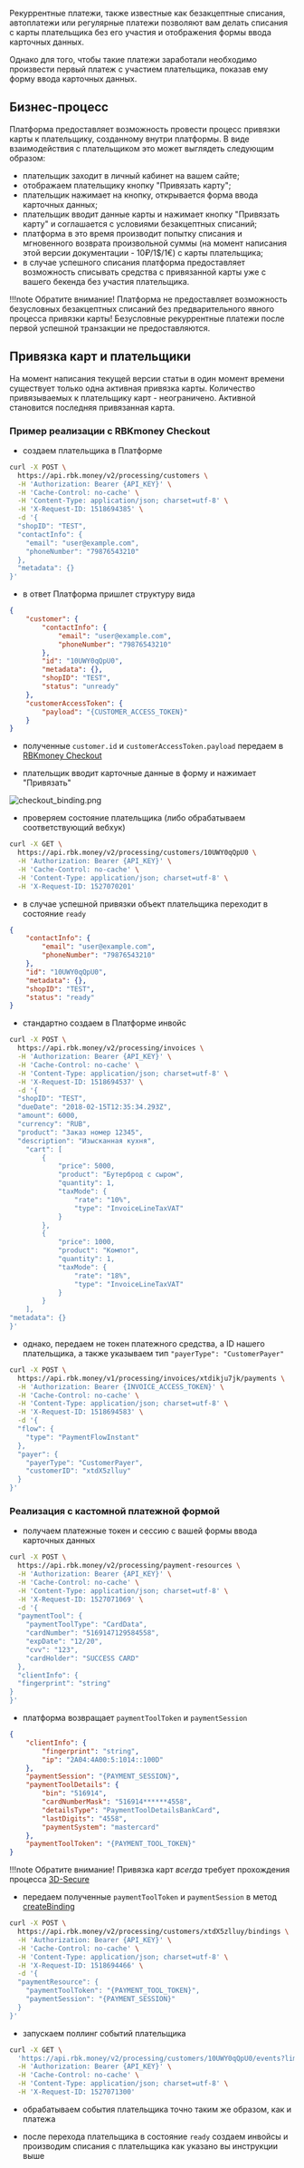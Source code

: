 Рекуррентные платежи, также известные как безакцептные списания, автоплатежи или регулярные платежи позволяют вам делать списания с карты плательщика без его участия и отображения формы ввода карточных данных.

Однако для того, чтобы такие платежи заработали необходимо произвести первый платеж с участием плательщика, показав ему форму ввода карточных данных.


## Бизнес-процесс

Платформа предоставляет возможность провести процесс привязки карты к плательщику, созданному внутри платформы. В виде взаимодействия с плательщиком это может выглядеть следующим образом:

- плательщик заходит в личный кабинет на вашем сайте;
- отображаем плательщику кнопку "Привязать карту";
- плательщик нажимает на кнопку, открывается форма ввода карточных данных;
- плательщик вводит данные карты и нажимает кнопку "Привязать карту" и соглашается с условиями безакцептных списаний;
- платформа в это время производит попытку списания и мгновенного возврата произвольной суммы (на момент написания этой версии документации - 10₽/1$/1€) с карты плательщика;
- в случае успешного списания платформа предоставляет возможность списывать средства с привязанной карты уже с вашего бекенда без участия плательщика.

!!!note
	Обратите внимание! Платформа не предоставляет возможность безусловных безакцептных списаний без предварительного явного процесса привязки карты! Безусловные рекуррентные платежи после первой успешной транзакции не предоставляются.

## Привязка карт и плательщики

На момент написания текущей версии статьи в один момент времени существует только одна активная привязка карты. Количество привязываемых к плательщику карт - неограничено. Активной становится последняя привязанная карта.

### Пример реализации с RBKmoney Checkout

- создаем плательщика в Платформе

```bash
curl -X POST \
  https://api.rbk.money/v2/processing/customers \
  -H 'Authorization: Bearer {API_KEY}' \
  -H 'Cache-Control: no-cache' \
  -H 'Content-Type: application/json; charset=utf-8' \
  -H 'X-Request-ID: 1518694385' \
  -d '{
  "shopID": "TEST",
  "contactInfo": {
    "email": "user@example.com",
    "phoneNumber": "79876543210"
  },
  "metadata": {}
}'
```

- в ответ Платформа пришлет структуру вида

```json
{
    "customer": {
        "contactInfo": {
            "email": "user@example.com",
            "phoneNumber": "79876543210"
        },
        "id": "10UWY0qQpU0",
        "metadata": {},
        "shopID": "TEST",
        "status": "unready"
    },
    "customerAccessToken": {
        "payload": "{CUSTOMER_ACCESS_TOKEN}"
    }
}
```

- полученные `customer.id` и `customerAccessToken.payload` передаем в [RBKmoney Checkout](/checkout/#_3)

- плательщик вводит карточные данные в форму и нажимает "Привязать"

![checkout_binding.png](/payments/img/checkout_binding.png)

- проверяем состояние плательщика (либо обрабатываем соответствующий вебхук)

```bash
curl -X GET \
  https://api.rbk.money/v2/processing/customers/10UWY0qQpU0 \
  -H 'Authorization: Bearer {API_KEY}' \
  -H 'Cache-Control: no-cache' \
  -H 'Content-Type: application/json; charset=utf-8' \
  -H 'X-Request-ID: 1527070201'
```

- в случае успешной привязки объект плательщика переходит в состояние `ready`

```json
{
    "contactInfo": {
        "email": "user@example.com",
        "phoneNumber": "79876543210"
    },
    "id": "10UWY0qQpU0",
    "metadata": {},
    "shopID": "TEST",
    "status": "ready"
}
```

- стандартно создаем в Платформе инвойс

```bash
curl -X POST \
  https://api.rbk.money/v2/processing/invoices \
  -H 'Authorization: Bearer {API_KEY}' \
  -H 'Cache-Control: no-cache' \
  -H 'Content-Type: application/json; charset=utf-8' \
  -H 'X-Request-ID: 1518694537' \
  -d '{
  "shopID": "TEST",
  "dueDate": "2018-02-15T12:35:34.293Z",
  "amount": 6000,
  "currency": "RUB",
  "product": "Заказ номер 12345",
  "description": "Изысканная кухня",
    "cart": [
        {
            "price": 5000,
            "product": "Бутерброд с сыром",
            "quantity": 1,
            "taxMode": {
                "rate": "10%",
                "type": "InvoiceLineTaxVAT"
            }
        },
        {
            "price": 1000,
            "product": "Компот",
            "quantity": 1,
            "taxMode": {
                "rate": "18%",
                "type": "InvoiceLineTaxVAT"
            }
        }
    ],  
"metadata": {}
}'
```

- однако, передаем не токен платежного средства, а ID нашего плательщика, а также указываем тип `"payerType": "CustomerPayer"`

```bash
curl -X POST \
  https://api.rbk.money/v1/processing/invoices/xtdikju7jk/payments \
  -H 'Authorization: Bearer {INVOICE_ACCESS_TOKEN}' \
  -H 'Cache-Control: no-cache' \
  -H 'Content-Type: application/json; charset=utf-8' \
  -H 'X-Request-ID: 1518694583' \
  -d '{
  "flow": {
    "type": "PaymentFlowInstant"
  },
  "payer": {
    "payerType": "CustomerPayer",
    "customerID": "xtdX5zlluy"
  }
}'
```

### Реализация с кастомной платежной формой

- получаем платежные токен и сессию с вашей формы ввода карточных данных

```bash
curl -X POST \
  https://api.rbk.money/v2/processing/payment-resources \
  -H 'Authorization: Bearer {API_KEY}' \
  -H 'Cache-Control: no-cache' \
  -H 'Content-Type: application/json; charset=utf-8' \
  -H 'X-Request-ID: 1527071069' \
  -d '{
  "paymentTool": {
    "paymentToolType": "CardData",
    "cardNumber": "5169147129584558",
    "expDate": "12/20",
    "cvv": "123",
    "cardHolder": "SUCCESS CARD"
  },
  "clientInfo": {
  "fingerprint": "string"
}
}'
```

- платформа возвращает `paymentToolToken` и `paymentSession`

```json
{
    "clientInfo": {
        "fingerprint": "string",
        "ip": "2A04:4A00:5:1014::100D"
    },
    "paymentSession": "{PAYMENT_SESSION}",
    "paymentToolDetails": {
        "bin": "516914",
        "cardNumberMask": "516914******4558",
        "detailsType": "PaymentToolDetailsBankCard",
        "lastDigits": "4558",
        "paymentSystem": "mastercard"
    },
    "paymentToolToken": "{PAYMENT_TOOL_TOKEN}"
}
```

!!!note
	Обратите внимание! Привязка карт *всегда* требует прохождения процесса [3D-Secure](3dsecure.md)

- передаем полученные `paymentToolToken` и `paymentSession` в метод [createBinding](https://developer.rbk.money/api/#operation/createBinding)

```bash
curl -X POST \
  https://api.rbk.money/v2/processing/customers/xtdX5zlluy/bindings \
  -H 'Authorization: Bearer {API_KEY}' \
  -H 'Cache-Control: no-cache' \
  -H 'Content-Type: application/json; charset=utf-8' \
  -H 'X-Request-ID: 1518694466' \
  -d '{
  "paymentResource": {
    "paymentToolToken": "{PAYMENT_TOOL_TOKEN}",
    "paymentSession": "{PAYMENT_SESSION}"
  }
}'
```

- запускаем поллинг событий плательщика

```bash
curl -X GET \
  'https://api.rbk.money/v2/processing/customers/10UWY0qQpU0/events?limit=100' \
  -H 'Authorization: Bearer {API_KEY}' \
  -H 'Cache-Control: no-cache' \
  -H 'Content-Type: application/json; charset=utf-8' \
  -H 'X-Request-ID: 1527071300'
```

  - обрабатываем события плательщика точно таким же образом, как и платежа

  - после перехода плательщика в состояние `ready` создаем инвойсы и производим списания с плательщика как указано вы инструкции выше
